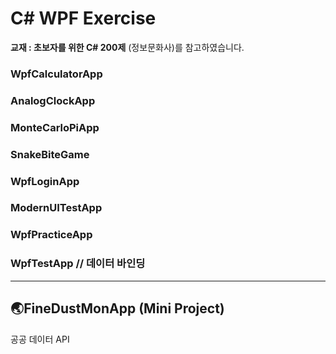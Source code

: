 # C# WPF Exercise

__교재 : 초보자를 위한 C# 200제__ (정보문화사)를 참고하였습니다.</br>

### WpfCalculatorApp
### AnalogClockApp
### MonteCarloPiApp
### SnakeBiteGame

### WpfLoginApp
### ModernUITestApp
### WpfPracticeApp
### WpfTestApp // 데이터 바인딩
------------------------
## 🌏FineDustMonApp (Mini Project)
공공 데이터 API
